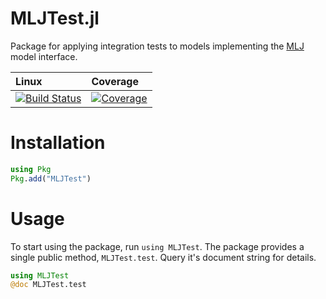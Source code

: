 # MLJTest.jl

Package for applying integration tests to models implementing the
[MLJ](https://alan-turing-institute.github.io/MLJ.jl/dev/) model
interface.

| Linux         | Coverage |
| :------------ | :------- |
| [![Build Status](https://github.com/JuliaAI/MLJTest.jl/workflows/CI/badge.svg)](https://github.com/JuliaAI/MLJTest.jl/actions) | [![Coverage](https://codecov.io/gh/JuliaAI/MLJTest.jl/branch/master/graph/badge.svg)](https://codecov.io/github/JuliaAI/MLJTest.jl?branch=master) |

# Installation

```julia
using Pkg
Pkg.add("MLJTest")
```

# Usage

To start using the package, run `using MLJTest`. The package provides
a single public method, `MLJTest.test`. Query it's document string for
details.

```julia
using MLJTest
@doc MLJTest.test
```

